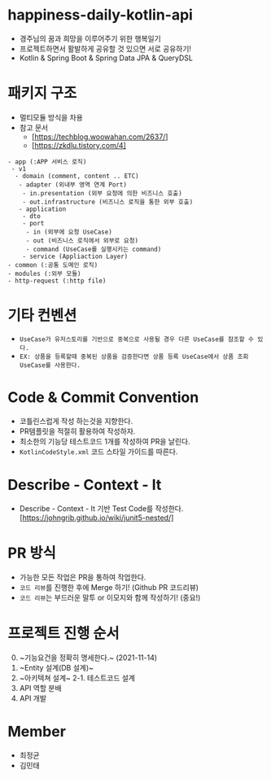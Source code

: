 # happiness-daily-kotlin-api
- 경주님의 꿈과 희망을 이루어주기 위한 행복일기
- 프로젝트하면서 활발하게 공유할 것 있으면 서로 공유하기!
- Kotlin & Spring Boot & Spring Data JPA & QueryDSL

# 패키지 구조
- 멀티모듈 방식을 차용
- 참고 문서 
  - [https://techblog.woowahan.com/2637/]
  - [https://zkdlu.tistory.com/4]

```
- app (:APP 서비스 로직)
 - v1
  - domain (comment, content .. ETC)
   - adapter (외내부 영역 연계 Port)
    - in.presentation (외부 요청에 의한 비즈니스 호출) 
    - out.infrastructure (비즈니스 로직을 통한 외부 호출)
   - application
    - dto
    - port
     - in (외부에 요청 UseCase)
     - out (비즈니스 로직에서 외부로 요청)
     - command (UseCase를 실행시키는 command)
    - service (Appliaction Layer)
- common (:공통 도메인 로직)
- modules (:외부 모듈)
- http-request (:http file)
```

# 기타 컨벤션
- `UseCase가 유저스토리를 기반으로 중복으로 사용될 경우 다른 UseCase를 참조할 수 있다.`
- `EX: 상품을 등록할때 중복된 상품을 검증한다면 상품 등록 UseCase에서 상품 조회 UseCase를 사용한다.` 

# Code & Commit Convention
- 코틀린스럽게 작성 하는것을 지향한다.
- PR템플릿을 적절히 활용하여 작성하자.
- 최소한의 기능당 테스트코드 1개를 작성하여 PR을 날린다.
- `KotlinCodeStyle.xml` 코드 스타일 가이드를 따른다.

# Describe - Context - It
- Describe - Context - It 기반 Test Code를 작성한다.
[https://johngrib.github.io/wiki/junit5-nested/]

# PR 방식
- 가능한 모든 작업은 PR을 통하여 작업한다.
- `코드 리뷰`를 진행한 후에 Merge 하기! (Github PR 코드리뷰)
- `코드 리뷰`는 부드러운 말투 or 이모지와 함께 작성하기! (중요!)

# 프로젝트 진행 순서
0. ~기능요건을 정확히 명세한다.~ (2021-11-14)
1. ~Entity 설계(DB 설계)~
2. ~아키텍쳐 설계~
2-1. 테스트코드 설계 
3. API 역할 분배
4. API 개발

# Member

- 최정균
- 김민태
